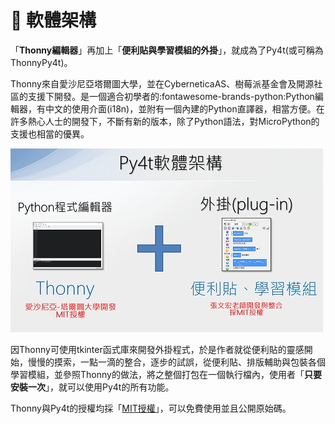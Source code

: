 # 💛 軟體架構

「**Thonny編輯器**」再加上「**便利貼與學習模組的外掛**」，就成為了Py4t(或可稱為ThonnyPy4t)。

Thonny來自愛沙尼亞塔爾圖大學，並在CyberneticaAS、樹莓派基金會及開源社區的支援下開發。是一個適合初學者的:fontawesome-brands-python:Python編輯器，有中文的使用介面(i18n)，並附有一個內建的Python直譯器，相當方便。在許多熱心人士的開發下，不斷有新的版本，除了Python語法，對MicroPython的支援也相當的優異。

![Py4t軟體架構](architecture.jpg)

因Thonny可使用tkinter函式庫來開發外掛程式，於是作者就從便利貼的靈感開始，慢慢的摸索，一點一滴的整合，逐步的試誤，從便利貼、排版輔助與包裝各個學習模組，並參照Thonny的做法，將之整個打包在一個執行檔內，使用者「**只要安裝一次**」，就可以使用Py4t的所有功能。

Thonny與Py4t的授權均採「[MIT授權](https://github.com/beardad1975/py4t/blob/master/LICENSE.txt)」，可以免費使用並且公開原始碼。